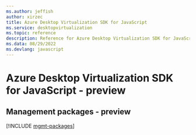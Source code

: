 ```yaml
---
ms.author: jeffish
author: xirzec
title: Azure Desktop Virtualization SDK for JavaScript
ms.service: desktopvirtualization
ms.topic: reference
description: Reference for Azure Desktop Virtualization SDK for JavaScript
ms.data: 08/29/2022
ms.devlang: javascript
---
```

# Azure Desktop Virtualization SDK for JavaScript - preview

## Management packages - preview
[!INCLUDE [mgmt-packages](desktop-virtualization-mgmt-index.md)]